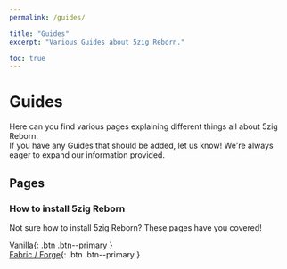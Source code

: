 ```yaml
---
permalink: /guides/

title: "Guides"
excerpt: "Various Guides about 5zig Reborn."

toc: true
---
```


# Guides
Here can you find various pages explaining different things all about 5zig Reborn.  
If you have any Guides that should be added, let us know! We're always eager to expand our information provided.

## Pages

### How to install 5zig Reborn
Not sure how to install 5zig Reborn? These pages have you covered!

[<i class="fas fa-cube"></i> Vanilla](install-vanilla.md){: .btn .btn--primary }  
[<i class="fas fa-weight-hanging"></i> Fabric / Forge](install-fabric-forge.md){: .btn .btn--primary }